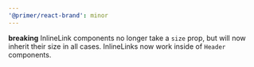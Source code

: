 ```yaml
---
'@primer/react-brand': minor
---
```


**breaking** InlineLink components no longer take a `size` prop, but will now inherit their size in all cases.
InlineLinks now work inside of `Header` components.
